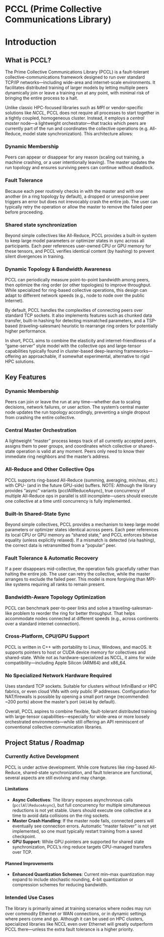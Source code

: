 # PCCL (Prime Collective Communications Library)

# Introduction


## What is PCCL?
The Prime Collective Communications Library (PCCL) is a fault-tolerant collective-communications framework designed to run over standard TCP/IP networks—including wide-area and internet-scale environments. It facilitates distributed training of larger models by letting multiple peers dynamically join or leave a training run at any point, with minimal risk of bringing the entire process to a halt.

Unlike classic HPC-focused libraries such as *MPI* or vendor-specific solutions like *NCCL*, PCCL does not require all processes to start together in a tightly coupled, homogeneous cluster. Instead, it employs a *central master* node—a lightweight orchestrator—that tracks which peers are currently part of the run and coordinates the collective operations (e.g. All-Reduce, model state synchronization). This architecture allows:

### Dynamic Membership
Peers can appear or disappear for any reason (scaling out training, a machine crashing, or a user intentionally leaving). The master updates the run topology and ensures surviving peers can continue without deadlock.

### Fault Tolerance
Because each peer routinely checks in with the master and with one another (in a ring topology by default), a dropped or unresponsive peer triggers an error but does not irrevocably crash the entire job. The user can typically retry the operation or allow the master to remove the failed peer before proceeding.

### Shared state synchronization
Beyond simple collectives like All-Reduce, PCCL provides a built-in system to keep large model parameters or optimizer states in sync across all participants. Each peer references user-owned CPU or GPU memory for these tensors, and PCCL verifies identical content (by hashing) to prevent silent divergences in training.

### Dynamic Topology & Bandwidth Awareness
PCCL can periodically measure point-to-point bandwidth among peers, then optimize the ring order (or other topologies) to improve throughput. While specialized for ring-based collective operations, this design can adapt to different network speeds (e.g., node to node over the public Internet).


By default, PCCL handles the complexities of connecting peers over standard TCP sockets. It also implements features such as chunked data transfer, built-in hashing for detecting mismatched parameters, and a TSP-based (traveling-salesman) heuristic to rearrange ring orders for potentially higher performance.

In short, PCCL aims to combine the elasticity and internet-friendliness of a “game-server” style model with the collective ops and large-tensor capabilities typically found in cluster-based deep-learning frameworks—offering an approachable, if somewhat experimental, alternative to rigid HPC solutions.


## Key Features

### Dynamic Membership
Peers can join or leave the run at any time—whether due to scaling decisions, network failures, or user action. The system’s central master node updates the run topology accordingly, preventing a single dropout from crashing the entire collective.

### Central Master Orchestration
A lightweight “master” process keeps track of all currently accepted peers, assigns them to peer groups, and coordinates which collective or shared-state operation is valid at any moment. Peers only need to know their immediate ring neighbors and the master’s address.

### All-Reduce and Other Collective Ops
PCCL supports ring-based All-Reduce (summing, averaging, min/max, etc.) with CPU- (and in the future GPU-side) buffers.
NOTE: Although the library provides “async” variants (pcclAllReduceAsync), true concurrency of multiple All-Reduce ops in parallel is still incomplete—users should execute one collective at a time until concurrency is fully implemented.

###  Built-In Shared-State Sync
Beyond simple collectives, PCCL provides a mechanism to keep large model parameters or optimizer states identical across peers. Each peer references its local CPU or GPU memory as “shared state,” and PCCL enforces bitwise equality (unless explicitly relaxed). If a mismatch is detected (via hashing), the correct data is retransmitted from a “popular” peer.

### Fault Tolerance & Automatic Recovery
If a peer disappears mid-collective, the operation fails gracefully rather than halting the entire job. The user can retry the collective, while the master arranges to exclude the failed peer. This model is more forgiving than MPI-like systems requiring all ranks to remain present.

### Bandwidth-Aware Topology Optimization
PCCL can benchmark peer-to-peer links and solve a traveling-salesman-like problem to reorder the ring for better throughput. That helps accommodate nodes connected at different speeds (e.g., across continents over a standard internet connection).

### Cross-Platform, CPU/GPU Support
PCCL is written in C++ with portability to Linux, Windows, and macOS. It supports pointers to host or CUDA device memory for collectives and shared-state. While not as hardware-specialized as NCCL, it aims for wide compatibility—including Apple Silicon (ARM64) and x86_64.

### No Specialized Network Hardware Required
Uses standard TCP sockets. Suitable for clusters without InfiniBand or HPC fabrics, or even cloud VMs with only public IP addresses. Configuration for NAT/firewalls is possible by opening a small port range (recommended: ~200 ports) above the master’s port (`48148` by default).

Overall, PCCL aspires to combine flexible, fault-tolerant distributed training with large-tensor capabilities—especially for wide-area or more loosely orchestrated environments—while still offering an API reminiscent of conventional collective communication libraries.

## Project Status / Roadmap

### Currently Active Development
PCCL is under active development. While core features like ring-based All-Reduce, shared-state synchronization, and fault tolerance are functional, several aspects are still evolving and may change.

#### Limitations
- **Async Collectives**: The library exposes asynchronous calls (`pcclAllReduceAsync`), but full concurrency for multiple simultaneous reductions is not yet stable. Users should execute one collective at a time to avoid data collisions on the ring sockets.
- **Master Crash Handling**: If the master node fails, connected peers will eventually see connection errors. Automatic “master failover” is not yet implemented, so one must typically restart training from a saved checkpoint.
- **GPU Support**: While GPU pointers are supported for shared state synchronization, PCCL’s ring reduce targets CPU-managed transfers over TCP.

#### Planned Improvements
- **Enhanced Quantization Schemes**: Current min–max quantization may expand to include stochastic rounding, 4-bit quantization or compression schemes for reducing bandwidth.

### Intended Use Cases
The library is primarily aimed at training scenarios where nodes may run over commodity Ethernet or WAN connections, or in dynamic settings where peers come and go. Although it can be used on HPC clusters, specialized libraries like NCCL even over Ethernet will greatly outperform PCCL there—unless the extra fault tolerance is a higher priority.

